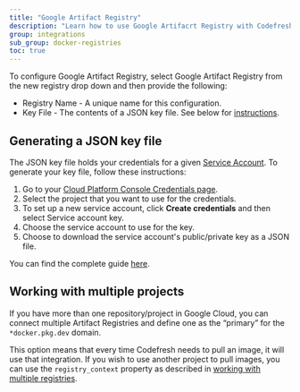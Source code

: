 ```yaml
---
title: "Google Artifact Registry"
description: "Learn how to use Google Artifacrt Registry with Codefresh pipelines"
group: integrations
sub_group: docker-registries
toc: true
---
```

To configure Google Artifact Registry, select Google Artifact Registry from the new registry drop down and then provide the following:

* Registry Name - A unique name for this configuration.
* Key File - The contents of a JSON key file. See below for [instructions](#generating-a-json-key-file).

## Generating a JSON key file

The JSON key file holds your credentials for a given [Service Account](https://cloud.google.com/compute/docs/access/service-accounts). To generate your key file, follow these instructions:

1. Go to your [Cloud Platform Console Credentials page](https://console.cloud.google.com/apis/credentials).
2. Select the project that you want to use for the credentials.
3. To set up a new service account, click **Create credentials** and then select Service account key.
4. Choose the service account to use for the key.
5. Choose to download the service account's public/private key as a JSON file.

You can find the complete guide [here](https://support.google.com/cloud/answer/6158849#serviceaccounts).

## Working with multiple projects

If you have more than one repository/project in Google Cloud, you can connect multiple Artifact Registries and define one as the “primary” for the `*docker.pkg.dev` domain.

This option means that every time Codefresh needs to pull an image, it will use that integration. If you wish to use another project to pull images, you can use the `registry_context` property as described in [working with multiple registries]({{site.baseurl}}/docs/ci-cd-guides/working-with-docker-registries/#working-with-multiple-registries-with-the-same-domain).
